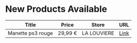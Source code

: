 # New Products Available

| Title | Price | Store | URL |
|---|---|---|---|
| Manette ps3 rouge | 29,99 € | LA LOUVIERE | [Link](https://www.cashconverters.be/fr/accessoires-jeux-video/713234-manette-ps3-rouge.html) |
